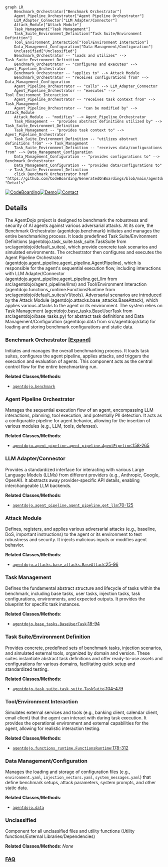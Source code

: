 ```mermaid
graph LR
    Benchmark_Orchestrator["Benchmark Orchestrator"]
    Agent_Pipeline_Orchestrator["Agent Pipeline Orchestrator"]
    LLM_Adapter_Connector["LLM Adapter/Connector"]
    Attack_Module["Attack Module"]
    Task_Management["Task Management"]
    Task_Suite_Environment_Definition["Task Suite/Environment Definition"]
    Tool_Environment_Interaction["Tool/Environment Interaction"]
    Data_Management_Configuration["Data Management/Configuration"]
    Unclassified["Unclassified"]
    Benchmark_Orchestrator -- "loads and utilizes" --> Task_Suite_Environment_Definition
    Benchmark_Orchestrator -- "configures and executes" --> Agent_Pipeline_Orchestrator
    Benchmark_Orchestrator -- "applies to" --> Attack_Module
    Benchmark_Orchestrator -- "receives configurations from" --> Data_Management_Configuration
    Agent_Pipeline_Orchestrator -- "calls" --> LLM_Adapter_Connector
    Agent_Pipeline_Orchestrator -- "executes" --> Tool_Environment_Interaction
    Agent_Pipeline_Orchestrator -- "receives task context from" --> Task_Management
    Agent_Pipeline_Orchestrator -- "can be modified by" --> Attack_Module
    Attack_Module -- "modifies" --> Agent_Pipeline_Orchestrator
    Task_Management -- "provides abstract definitions utilized by" --> Task_Suite_Environment_Definition
    Task_Management -- "provides task context to" --> Agent_Pipeline_Orchestrator
    Task_Suite_Environment_Definition -- "utilizes abstract definitions from" --> Task_Management
    Task_Suite_Environment_Definition -- "receives data/configurations from" --> Data_Management_Configuration
    Data_Management_Configuration -- "provides configurations to" --> Benchmark_Orchestrator
    Data_Management_Configuration -- "provides data/configurations to" --> Task_Suite_Environment_Definition
    click Benchmark_Orchestrator href "https://github.com/CodeBoarding/GeneratedOnBoardings/blob/main/agentdojo/Benchmark_Orchestrator.md" "Details"
```

[![CodeBoarding](https://img.shields.io/badge/Generated%20by-CodeBoarding-9cf?style=flat-square)](https://github.com/CodeBoarding/CodeBoarding)[![Demo](https://img.shields.io/badge/Try%20our-Demo-blue?style=flat-square)](https://www.codeboarding.org/diagrams)[![Contact](https://img.shields.io/badge/Contact%20us%20-%20contact@codeboarding.org-lightgrey?style=flat-square)](mailto:contact@codeboarding.org)

## Details

The AgentDojo project is designed to benchmark the robustness and security of AI agents against various adversarial attacks. At its core, the Benchmark Orchestrator (agentdojo.benchmark) initiates and manages the entire benchmarking process. It loads predefined Task Suite/Environment Definitions (agentdojo.task_suite.task_suite.TaskSuite from src/agentdojo/default_suites), which provide concrete task scenarios and simulated environments. The orchestrator then configures and executes the Agent Pipeline Orchestrator (agentdojo.agent_pipeline.agent_pipeline.AgentPipeline), which is responsible for the agent's sequential execution flow, including interactions with LLM Adapter/Connector (agentdojo.agent_pipeline.agent_pipeline.get_llm from src/agentdojo/agent_pipeline/llms) and Tool/Environment Interaction (agentdojo.functions_runtime.FunctionsRuntime from src/agentdojo/default_suites/v1/tools). Adversarial scenarios are introduced by the Attack Module (agentdojo.attacks.base_attacks.BaseAttack), which applies various attacks to the agent or its environment. The system relies on Task Management (agentdojo.base_tasks.BaseUserTask from src/agentdojo/base_tasks.py) for abstract task definitions and Data Management/Configuration (agentdojo.data from src/agentdojo/data) for loading and storing benchmark configurations and static data.

### Benchmark Orchestrator [[Expand]](./Benchmark_Orchestrator.md)
Initiates and manages the overall benchmarking process. It loads task suites, configures the agent pipeline, applies attacks, and triggers the execution and evaluation of agents. This component acts as the central control flow for the entire benchmarking run.


**Related Classes/Methods**:

- <a href="https://github.com/ethz-spylab/agentdojo/blob/mainsrc/agentdojo/benchmark.py" target="_blank" rel="noopener noreferrer">`agentdojo.benchmark`</a>


### Agent Pipeline Orchestrator
Manages the sequential execution flow of an agent, encompassing LLM interactions, planning, tool execution, and potentially PII detection. It acts as a configurable pipeline for agent behavior, allowing for the insertion of various modules (e.g., LLM, tools, defenses).


**Related Classes/Methods**:

- <a href="https://github.com/ethz-spylab/agentdojo/blob/mainsrc/agentdojo/agent_pipeline/agent_pipeline.py#L158-L265" target="_blank" rel="noopener noreferrer">`agentdojo.agent_pipeline.agent_pipeline.AgentPipeline`:158-265</a>


### LLM Adapter/Connector
Provides a standardized interface for interacting with various Large Language Models (LLMs) from different providers (e.g., Anthropic, Google, OpenAI). It abstracts away provider-specific API details, enabling interchangeable LLM backends.


**Related Classes/Methods**:

- <a href="https://github.com/ethz-spylab/agentdojo/blob/mainsrc/agentdojo/agent_pipeline/agent_pipeline.py#L70-L125" target="_blank" rel="noopener noreferrer">`agentdojo.agent_pipeline.agent_pipeline.get_llm`:70-125</a>


### Attack Module
Defines, registers, and applies various adversarial attacks (e.g., baseline, DoS, important instructions) to the agent or its environment to test robustness and security. It injects malicious inputs or modifies agent behavior.


**Related Classes/Methods**:

- <a href="https://github.com/ethz-spylab/agentdojo/blob/mainsrc/agentdojo/attacks/base_attacks.py#L25-L96" target="_blank" rel="noopener noreferrer">`agentdojo.attacks.base_attacks.BaseAttack`:25-96</a>


### Task Management
Defines the fundamental abstract structure and lifecycle of tasks within the benchmark, including base tasks, user tasks, injection tasks, task configurations, environments, and expected outputs. It provides the blueprint for specific task instances.


**Related Classes/Methods**:

- <a href="https://github.com/ethz-spylab/agentdojo/blob/mainsrc/agentdojo/base_tasks.py#L18-L94" target="_blank" rel="noopener noreferrer">`agentdojo.base_tasks.BaseUserTask`:18-94</a>


### Task Suite/Environment Definition
Provides concrete, predefined sets of benchmark tasks, injection scenarios, and simulated external tools, organized by domain and version. These suites instantiate abstract task definitions and offer ready-to-use assets and configurations for various domains, facilitating quick setup and standardized testing.


**Related Classes/Methods**:

- <a href="https://github.com/ethz-spylab/agentdojo/blob/mainsrc/agentdojo/task_suite/task_suite.py#L104-L479" target="_blank" rel="noopener noreferrer">`agentdojo.task_suite.task_suite.TaskSuite`:104-479</a>


### Tool/Environment Interaction
Simulates external services and tools (e.g., banking client, calendar client, email client) that the agent can interact with during task execution. It provides the operational environment and external capabilities for the agent, allowing for realistic interaction testing.


**Related Classes/Methods**:

- <a href="https://github.com/ethz-spylab/agentdojo/blob/mainsrc/agentdojo/functions_runtime.py#L178-L312" target="_blank" rel="noopener noreferrer">`agentdojo.functions_runtime.FunctionsRuntime`:178-312</a>


### Data Management/Configuration
Manages the loading and storage of configuration files (e.g., `environment.yaml`, `injection_vectors.yaml`, `system_messages.yaml`) that define benchmark setups, attack parameters, system prompts, and other static data.


**Related Classes/Methods**:

- <a href="https://github.com/ethz-spylab/agentdojo/blob/mainsrc/agentdojo/data" target="_blank" rel="noopener noreferrer">`agentdojo.data`</a>


### Unclassified
Component for all unclassified files and utility functions (Utility functions/External Libraries/Dependencies)


**Related Classes/Methods**: _None_



### [FAQ](https://github.com/CodeBoarding/GeneratedOnBoardings/tree/main?tab=readme-ov-file#faq)